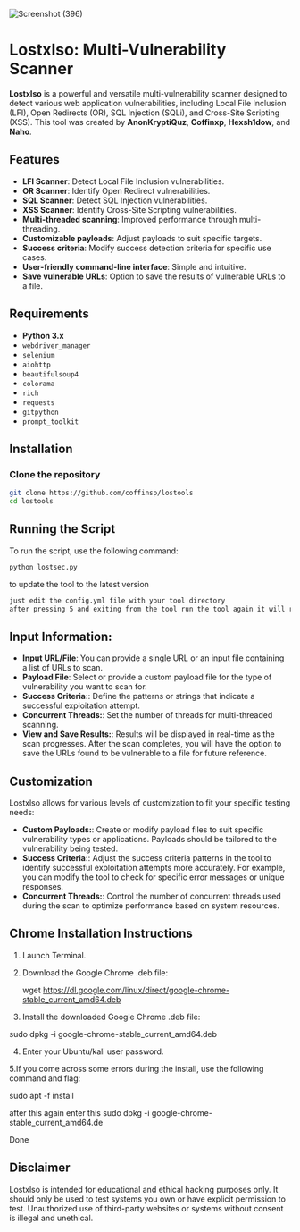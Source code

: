 ![Screenshot (396)](https://github.com/user-attachments/assets/c5da3434-b021-4767-b470-6f3bf48fbb8a)
# Lostxlso: Multi-Vulnerability Scanner

**Lostxlso** is a powerful and versatile multi-vulnerability scanner designed to detect various web application vulnerabilities, including Local File Inclusion (LFI), Open Redirects (OR), SQL Injection (SQLi), and Cross-Site Scripting (XSS). This tool was created by **AnonKryptiQuz**, **Coffinxp**, **Hexsh1dow**, and **Naho**.

## Features

- **LFI Scanner**: Detect Local File Inclusion vulnerabilities.
- **OR Scanner**: Identify Open Redirect vulnerabilities.
- **SQL Scanner**: Detect SQL Injection vulnerabilities.
- **XSS Scanner**: Identify Cross-Site Scripting vulnerabilities.
- **Multi-threaded scanning**: Improved performance through multi-threading.
- **Customizable payloads**: Adjust payloads to suit specific targets.
- **Success criteria**: Modify success detection criteria for specific use cases.
- **User-friendly command-line interface**: Simple and intuitive.
- **Save vulnerable URLs**: Option to save the results of vulnerable URLs to a file.

## Requirements

- **Python 3.x**
- `webdriver_manager`
- `selenium`
- `aiohttp`
- `beautifulsoup4`
- `colorama`
- `rich`
- `requests`
- `gitpython`
- `prompt_toolkit`

## Installation

### Clone the repository

```bash
git clone https://github.com/coffinsp/lostools
cd lostools
```
## Running the Script

To run the script, use the following command:

```bash
python lostsec.py
```
to update the tool to the latest version
```bash
just edit the config.yml file with your tool directory
after pressing 5 and exiting from the tool run the tool again it will run with an updated version
```
## Input Information:

- **Input URL/File**: You can provide a single URL or an input file containing a list of URLs to scan.
- **Payload File**: Select or provide a custom payload file for the type of vulnerability you want to scan for.
- **Success Criteria:**:  Define the patterns or strings that indicate a successful exploitation attempt.
- **Concurrent Threads:**: Set the number of threads for multi-threaded scanning.
- **View and Save Results:**: Results will be displayed in real-time as the scan progresses.
After the scan completes, you will have the option to save the URLs found to be vulnerable to a file for future reference.

## Customization

Lostxlso allows for various levels of customization to fit your specific testing needs:
- **Custom Payloads:**: Create or modify payload files to suit specific vulnerability types or applications. Payloads should be tailored to the vulnerability being tested.
- **Success Criteria:**: Adjust the success criteria patterns in the tool to identify successful exploitation attempts more accurately. For example, you can modify the tool to check for specific error messages or unique responses.
- **Concurrent Threads:**:  Control the number of concurrent threads used during the scan to optimize performance based on system resources.

## Chrome Installation Instructions

1. Launch Terminal.

2. Download the Google Chrome .deb file:

   wget https://dl.google.com/linux/direct/google-chrome-stable_current_amd64.deb

3. Install the downloaded Google Chrome .deb file:

sudo dpkg -i google-chrome-stable_current_amd64.deb

4. Enter your Ubuntu/kali user password.

5.If you come across some errors during the install, use the following command and flag:

sudo apt -f install

after this again enter this sudo dpkg -i google-chrome-stable_current_amd64.de

Done

## Disclaimer

Lostxlso is intended for educational and ethical hacking purposes only. It should only be used to test systems you own or have explicit permission to test. Unauthorized use of third-party websites or systems without consent is illegal and unethical.
